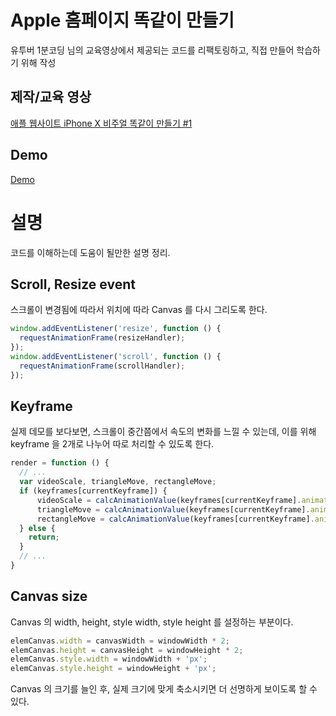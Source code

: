 # Apple 홈페이지 똑같이 만들기
유투버 1분코딩 님의 교육영상에서 제공되는 코드를 리팩토링하고, 직접 만들어 학습하기 위해 작성

## 제작/교육 영상
[애플 웹사이트 iPhone X 비주얼 똑같이 만들기 #1](https://www.youtube.com/watch?v=pLaON5_bysU)

## Demo
[Demo](https://studiomeal.com/data/code/sample/iphonex/)

# 설명
코드를 이해하는데 도움이 될만한 설명 정리.

## Scroll, Resize event
스크롤이 변경됨에 따라서 위치에 따라 Canvas 를 다시 그리도록 한다.
```javascript
window.addEventListener('resize', function () {
  requestAnimationFrame(resizeHandler);
});
window.addEventListener('scroll', function () {
  requestAnimationFrame(scrollHandler);
});
```

## Keyframe
실제 데모를 보다보면, 스크롤이 중간쯤에서 속도의 변화를 느낄 수 있는데, 이를 위해 keyframe 을 2개로 나누어
따로 처리할 수 있도록 한다.
```javascript
render = function () {
  // ...
  var videoScale, triangleMove, rectangleMove;
  if (keyframes[currentKeyframe]) {
      videoScale = calcAnimationValue(keyframes[currentKeyframe].animationValues.videoScale);
      triangleMove = calcAnimationValue(keyframes[currentKeyframe].animationValues.triangleMove);
      rectangleMove = calcAnimationValue(keyframes[currentKeyframe].animationValues.rectangleMove);
  } else {
    return;
  }  
  // ...
}

```

## Canvas size
Canvas 의 width, height, style width, style height 를 설정하는 부분이다.
```javascript
elemCanvas.width = canvasWidth = windowWidth * 2;
elemCanvas.height = canvasHeight = windowHeight * 2;
elemCanvas.style.width = windowWidth + 'px';
elemCanvas.style.height = windowHeight + 'px';
```
Canvas 의 크기를 늘인 후, 실제 크기에 맞게 축소시키면 더 선명하게 보이도록 할 수 있다.
